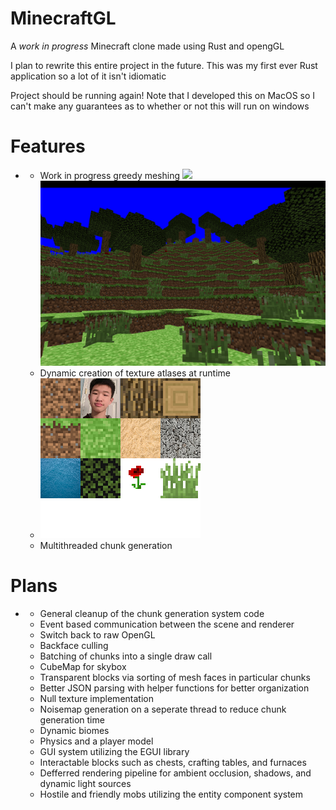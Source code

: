 # MinecraftGL

A *work in progress* Minecraft clone made using Rust and opengGL

I plan to rewrite this entire project in the future. This was my first ever Rust application so a lot of it isn't idiomatic

Project should be running again! Note that I developed this on MacOS so I can't
make any guarantees as to whether or not this will run on windows

# Features
  -
      - Work in progress greedy meshing ![](./img/white.png) ![](./img/flaura.png)
      - Dynamic creation of texture atlases at runtime
      - ![](./minecraft_gl/assets/data/block/atlas/atlas.png)
      - Multithreaded chunk generation

 # Plans
   -
      - General cleanup of the chunk generation system code
      - Event based communication between the scene and renderer
      - Switch back to raw OpenGL
      - Backface culling
      - Batching of chunks into a single draw call
      - CubeMap for skybox
      - Transparent blocks via sorting of mesh faces in particular chunks
      - Better JSON parsing with helper functions for better organization
      - Null texture implementation
      - Noisemap generation on a seperate thread to reduce chunk generation time
      - Dynamic biomes
      - Physics and a player model
      - GUI system utilizing the EGUI library
      - Interactable blocks such as chests, crafting tables, and furnaces
      - Defferred rendering pipeline for ambient occlusion, shadows, and dynamic light sources
      - Hostile and friendly mobs utilizing the entity component system
      
